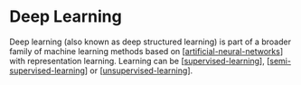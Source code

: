 # Deep Learning

Deep learning (also known as deep structured learning) is part of a broader family of machine learning methods based on [[artificial-neural-networks]] with representation learning. Learning can be [[supervised-learning]], [[semi-supervised-learning]] or [[unsupervised-learning]].

[//begin]: # "Autogenerated link references for markdown compatibility"
[artificial-neural-networks]: artificial-neural-networks "Artificial Neural Networks"
[supervised-learning]: supervised-learning "Supervised Learning"
[semi-supervised-learning]: semi-supervised-learning "Semi-supervised Learning"
[unsupervised-learning]: unsupervised-learning "Unsupervised Learning"
[//end]: # "Autogenerated link references"
